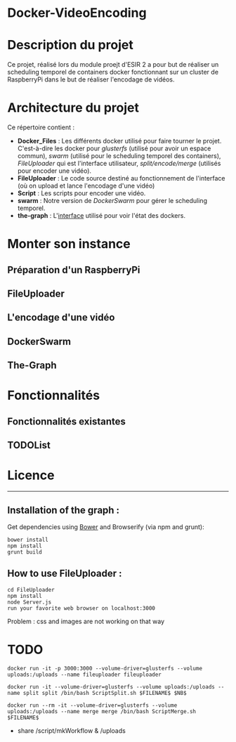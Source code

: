 # Docker-VideoEncoding

# Description du projet

Ce projet, réalisé lors du module proejt d'ESIR 2 a pour but de réaliser un scheduling temporel de containers docker fonctionnant sur un cluster de RaspberryPi dans le but de réaliser l'encodage de vidéos.

# Architecture du projet

Ce répertoire contient :

- **Docker_Files** : Les différents docker utilisé pour faire tourner le projet. C'est-à-dire les docker pour _glusterfs_ (utilisé pour avoir un espace commun), _swarm_ (utilisé pour le scheduling temporel des containers), _FileUploader_ qui est l'interface utilisateur, _split/encode/merge_ (utilisés pour encoder une vidéo).
- **FileUploader** : Le code source destiné au fonctionnement de l'interface (où on upload et lance l'encodage d'une vidéo)
- **Script** : Les scripts pour encoder une vidéo.
- **swarm** : Notre version de _DockerSwarm_ pour gérer le scheduling temporel.
- **the-graph** : L'[interface](https://github.com/the-grid/the-graph) utilisé pour voir l'état des dockers.

# Monter son instance

## Préparation d'un RaspberryPi

## FileUploader

## L'encodage d'une vidéo

## DockerSwarm

## The-Graph

# Fonctionnalités

## Fonctionnalités existantes

## TODOList

# Licence

--------------------------------------------------------------------------------

## Installation of the graph :

Get dependencies using [Bower](http://bower.io/) and Browserify (via npm and grunt):

```
bower install
npm install
grunt build
```

## How to use FileUploader :

```
cd FileUploader
npm install
node Server.js
run your favorite web browser on localhost:3000
```

Problem : css and images are not working on that way

# TODO

`docker run -it -p 3000:3000 --volume-driver=glusterfs --volume uploads:/uploads --name fileuploader fileuploader`

`docker run -it --volume-driver=glusterfs --volume uploads:/uploads --name split split /bin/bash ScriptSplit.sh $FILENAME$ $NB$`

`docker run --rm -it --volume-driver=glusterfs --volume uploads:/uploads --name merge merge /bin/bash ScriptMerge.sh $FILENAME$`

- share /script/mkWorkflow & /uploads
